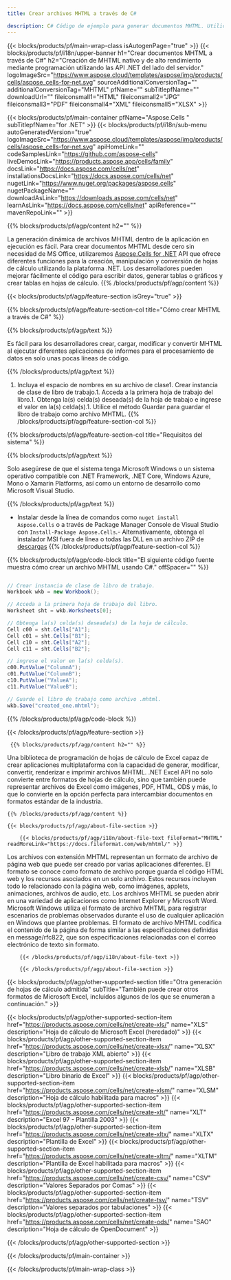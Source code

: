 ```yaml
---
title: Crear archivos MHTML a través de C# 

description: C# Código de ejemplo para generar documentos MHTML. Utilice este código para crear archivos MHTML dentro de VB.NET, Asp.NET o cualquier aplicación basada en .NET.
---
```

{{< blocks/products/pf/main-wrap-class isAutogenPage="true" >}}
{{< blocks/products/pf/i18n/upper-banner h1="Crear documentos MHTML a través de C#" h2="Creación de MHTML nativo y de alto rendimiento mediante programación utilizando las API .NET del lado del servidor." logoImageSrc="https://www.aspose.cloud/templates/aspose/img/products/cells/aspose_cells-for-net.svg" sourceAdditionalConversionTag="" additionalConversionTag="MHTML" pfName="" subTitlepfName="" downloadUrl="" fileiconsmall1="HTML" fileiconsmall2="JPG" fileiconsmall3="PDF" fileiconsmall4="XML" fileiconsmall5="XLSX" >}}

{{< blocks/products/pf/main-container pfName="Aspose.Cells " subTitlepfName="for .NET" >}}
{{< blocks/products/pf/i18n/sub-menu autoGeneratedVersion="true" logoImageSrc="https://www.aspose.cloud/templates/aspose/img/products/cells/aspose_cells-for-net.svg" apiHomeLink="" codeSamplesLink="https://github.com/aspose-cells" liveDemosLink="https://products.aspose.app/cells/family" docsLink="https://docs.aspose.com/cells/net" installationsDocsLink="https://docs.aspose.com/cells/net" nugetLink="https://www.nuget.org/packages/aspose.cells" nugetPackageName="" downloadAsLink="https://downloads.aspose.com/cells/net" learnAsLink="https://docs.aspose.com/cells/net" apiReference="" mavenRepoLink="" >}}

{{% blocks/products/pf/agp/content h2="" %}}

 La generación dinámica de archivos MHTML dentro de la aplicación en ejecución es fácil. Para crear documentos MHTML desde cero sin necesidad de MS Office, utilizaremos
 [Aspose.Cells for .NET](https://products.aspose.com/cells/net) 
 API que ofrece diferentes funciones para la creación, manipulación y conversión de hojas de cálculo utilizando la plataforma .NET. Los desarrolladores pueden mejorar fácilmente el código para escribir datos, generar tablas o gráficos y crear tablas en hojas de cálculo.
{{% /blocks/products/pf/agp/content %}}

{{< blocks/products/pf/agp/feature-section isGrey="true" >}}

{{% blocks/products/pf/agp/feature-section-col title="Cómo crear MHTML a través de C#" %}}

{{% blocks/products/pf/agp/text %}}

 Es fácil para los desarrolladores crear, cargar, modificar y convertir MHTML al ejecutar diferentes aplicaciones de informes para el procesamiento de datos en solo unas pocas líneas de código.

{{% /blocks/products/pf/agp/text %}}

1. Incluya el espacio de nombres en su archivo de clase1. Crear instancia de clase de libro de trabajo.1. Acceda a la primera hoja de trabajo del libro.1. Obtenga la(s) celda(s) deseada(s) de la hoja de trabajo e ingrese el valor en la(s) celda(s).1. Utilice el método Guardar para guardar el libro de trabajo como archivo MHTML.
{{% /blocks/products/pf/agp/feature-section-col %}}

{{% blocks/products/pf/agp/feature-section-col title="Requisitos del sistema" %}}

{{% blocks/products/pf/agp/text %}}

 Solo asegúrese de que el sistema tenga Microsoft Windows o un sistema operativo compatible con .NET Framework, .NET Core, Windows Azure, Mono o Xamarin Platforms, así como un entorno de desarrollo como Microsoft Visual Studio. 

{{% /blocks/products/pf/agp/text %}}

- Instalar desde la línea de comandos como <code>nuget install Aspose.Cells</code> o a través de Package Manager Console de Visual Studio con <code>Install-Package Aspose.Cells</code>.- Alternativamente, obtenga el instalador MSI fuera de línea o todas las DLL en un archivo ZIP de <a href="https://downloads.aspose.com/cells/net">descargas</a>
{{% /blocks/products/pf/agp/feature-section-col %}}

{{% blocks/products/pf/agp/code-block title="El siguiente código fuente muestra cómo crear un archivo MHTML usando C#." offSpacer="" %}}

```cs

// Crear instancia de clase de libro de trabajo.
Workbook wkb = new Workbook();

// Acceda a la primera hoja de trabajo del libro.
Worksheet sht = wkb.Worksheets[0];

// Obtenga la(s) celda(s) deseada(s) de la hoja de cálculo.
Cell c00 = sht.Cells["A1"];
Cell c01 = sht.Cells["B1"];
Cell c10 = sht.Cells["A2"];
Cell c11 = sht.Cells["B2"];

// ingrese el valor en la(s) celda(s).
c00.PutValue("ColumnA");
c01.PutValue("ColumnB");
c10.PutValue("ValueA");
c11.PutValue("ValueB");

// Guarde el libro de trabajo como archivo .mhtml.
wkb.Save("created_one.mhtml");


```

{{% /blocks/products/pf/agp/code-block %}}

{{< /blocks/products/pf/agp/feature-section >}}

<!-- aboutfile Starts -->

     
     {{% blocks/products/pf/agp/content h2="" %}}

 Una biblioteca de programación de hojas de cálculo de Excel capaz de crear aplicaciones multiplataforma con la capacidad de generar, modificar, convertir, renderizar e imprimir archivos MHTML. .NET Excel API no solo convierte entre formatos de hojas de cálculo, sino que también puede representar archivos de Excel como imágenes, PDF, HTML, ODS y más, lo que lo convierte en la opción perfecta para intercambiar documentos en formatos estándar de la industria.

    {{% /blocks/products/pf/agp/content %}}

    {{< blocks/products/pf/agp/about-file-section >}}

        {{< blocks/products/pf/agp/i18n/about-file-text fileFormat="MHTML" readMoreLink="https://docs.fileformat.com/web/mhtml/" >}}
Los archivos con extensión MHTML representan un formato de archivo de página web que puede ser creado por varias aplicaciones diferentes. El formato se conoce como formato de archivo porque guarda el código HTML web y los recursos asociados en un solo archivo. Estos recursos incluyen todo lo relacionado con la página web, como imágenes, applets, animaciones, archivos de audio, etc. Los archivos MHTML se pueden abrir en una variedad de aplicaciones como Internet Explorer y Microsoft Word. Microsoft Windows utiliza el formato de archivo MHTML para registrar escenarios de problemas observados durante el uso de cualquier aplicación en Windows que plantee problemas. El formato de archivo MHTML codifica el contenido de la página de forma similar a las especificaciones definidas en message/rfc822, que son especificaciones relacionadas con el correo electrónico de texto sin formato.

        {{< /blocks/products/pf/agp/i18n/about-file-text >}}

        {{< /blocks/products/pf/agp/about-file-section >}}

          

<!-- aboutfile Ends -->

{{< blocks/products/pf/agp/other-supported-section title="Otra generación de hojas de cálculo admitida" subTitle="También puede crear otros formatos de Microsoft Excel, incluidos algunos de los que se enumeran a continuación." >}}

{{< blocks/products/pf/agp/other-supported-section-item href="https://products.aspose.com/cells/net/create-xls/" name="XLS" description="Hoja de cálculo de Microsoft Excel (heredado)" >}} 
{{< blocks/products/pf/agp/other-supported-section-item href="https://products.aspose.com/cells/net/create-xlsx/" name="XLSX" description="Libro de trabajo XML abierto" >}} 
{{< blocks/products/pf/agp/other-supported-section-item href="https://products.aspose.com/cells/net/create-xlsb/" name="XLSB" description="Libro binario de Excel" >}} 
{{< blocks/products/pf/agp/other-supported-section-item href="https://products.aspose.com/cells/net/create-xlsm/" name="XLSM" description="Hoja de cálculo habilitada para macros" >}} 
{{< blocks/products/pf/agp/other-supported-section-item href="https://products.aspose.com/cells/net/create-xlt/" name="XLT" description="Excel 97 - Plantilla 2003" >}} 
{{< blocks/products/pf/agp/other-supported-section-item href="https://products.aspose.com/cells/net/create-xltx/" name="XLTX" description="Plantilla de Excel" >}} 
{{< blocks/products/pf/agp/other-supported-section-item href="https://products.aspose.com/cells/net/create-xltm/" name="XLTM" description="Plantilla de Excel habilitada para macros" >}} 
{{< blocks/products/pf/agp/other-supported-section-item href="https://products.aspose.com/cells/net/create-csv/" name="CSV" description="Valores Separados por Comas" >}} 
{{< blocks/products/pf/agp/other-supported-section-item href="https://products.aspose.com/cells/net/create-tsv/" name="TSV" description="Valores separados por tabulaciones" >}} 
{{< blocks/products/pf/agp/other-supported-section-item href="https://products.aspose.com/cells/net/create-ods/" name="SAO" description="Hoja de cálculo de OpenDocument" >}} 

{{< /blocks/products/pf/agp/other-supported-section >}}

{{< /blocks/products/pf/main-container >}}
    
{{< /blocks/products/pf/main-wrap-class >}}
